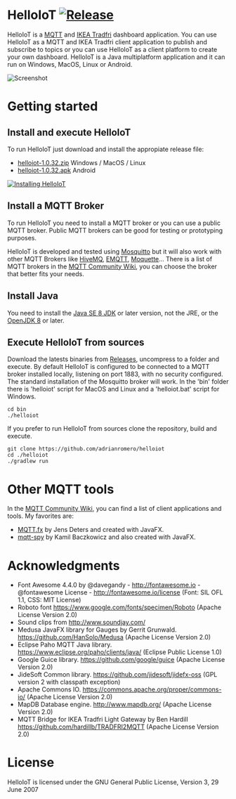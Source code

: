 HelloIoT [![Release](https://jitpack.io/v/adrianromero/helloiot.svg)](https://jitpack.io/#adrianromero/helloiot)
========

HelloIoT is a [MQTT](https://en.wikipedia.org/wiki/MQTT) and [IKEA Tradfri](https://www.ikea.com/gb/en/products/lighting/smart-lighting/) dashboard application. 
You can use HelloIoT as a MQTT and IKEA Tradfri client application to publish and subscribe to topics or you can use HelloIoT as a client platform to create your own dashboard. 
HelloIoT is a Java multiplatform application and it can run on Windows, MacOS, Linux or Android.

![Screenshot](https://i.imgur.com/qgvpxgy.png) 

Getting started
===============

Install and execute HelloIoT
----------------------------

To run HelloIoT just download and install the appropiate release file:

* [helloiot-1.0.32.zip](https://github.com/adrianromero/helloiot/releases/download/1.0.32/helloiot-1.0.32.zip) Windows / MacOS / Linux
* [helloiot-1.0.32.apk](https://github.com/adrianromero/helloiot/releases/download/1.0.32/helloiot-1.0.32.apk) Android

[![Installing HelloIoT](https://img.youtube.com/vi/RuxUUHpTbR0/0.jpg)](https://www.youtube.com/watch?v=RuxUUHpTbR0)

Install a MQTT Broker
----------------------

To run HelloIoT you need to install a MQTT broker or you can use a public MQTT broker. Public MQTT brokers can be good for testing or prototyping purposes.

HelloIoT is developed and tested using [Mosquitto](http://mosquitto.org/) but it will also work 
with other MQTT Brokers like [HiveMQ](http://www.hivemq.com/), [EMQTT](http://emqtt.io/), 
[Moquette](https://github.com/andsel/moquette)...
There is a list of MQTT brokers in the [MQTT Community Wiki](https://github.com/mqtt/mqtt.github.io/wiki/servers), you can choose the broker that better fits your needs.

Install Java
------------

You need to install the [Java SE 8 JDK](http://www.oracle.com/technetwork/es/java/javase/downloads/index.html) or later version, not the JRE, 
or the [OpenJDK 8](http://openjdk.java.net/install/) or later.

Execute HelloIoT from sources
-----------------------------

Download the latests binaries from [Releases](https://github.com/adrianromero/helloiot/releases), uncompress to a folder and execute. By default HelloIoT is configured to be connected to a MQTT broker installed locally, listening on port 1883, with no security configured. 
The standard installation of the Mosquitto broker will work. In the 'bin' folder there is 'helloiot' script for MacOS and Linux and a 'helloiot.bat' script for Windows.

```
cd bin
./helloiot
```

If you prefer to run HelloIoT from sources clone the repository, build and execute.
 
```
git clone https://github.com/adrianromero/helloiot
cd ./helloiot
./gradlew run
```

Other MQTT tools
================

In the [MQTT Community Wiki](https://github.com/mqtt/mqtt.github.io/wiki/tools), you can find a list of client applications and tools. 
My favorites are:

* [MQTT.fx](http://mqttfx.org/) by Jens Deters and created with JavaFX.
* [mqtt-spy](http://kamilfb.github.io/mqtt-spy/) by Kamil Baczkowicz and also created with JavaFX.

Acknowledgments
===============

* Font Awesome 4.4.0 by @davegandy - http://fontawesome.io - @fontawesome License - http://fontawesome.io/license (Font: SIL OFL 1.1, CSS: MIT License)
* Roboto font https://www.google.com/fonts/specimen/Roboto (Apache License Version 2.0)
* Sound clips from http://www.soundjay.com/
* Medusa JavaFX library for Gauges by Gerrit Grunwald. https://github.com/HanSolo/Medusa (Apache License Version 2.0)
* Eclipse Paho MQTT Java library. https://www.eclipse.org/paho/clients/java/ (Eclipse Public License 1.0)
* Google Guice library. https://github.com/google/guice (Apache License Version 2.0)
* JideSoft Common library. https://github.com/jidesoft/jidefx-oss  (GPL version 2 with classpath exception)
* Apache Commons IO. https://commons.apache.org/proper/commons-io/ (Apache License Version 2.0)
* MapDB Database engine. http://www.mapdb.org/ (Apache License Version 2.0)
* MQTT Bridge for IKEA Tradfri Light Gateway by Ben Hardill https://github.com/hardillb/TRADFRI2MQTT (Apache License Version 2.0)

License
=======

HelloIoT is licensed under the GNU General Public License, Version 3, 29 June 2007

